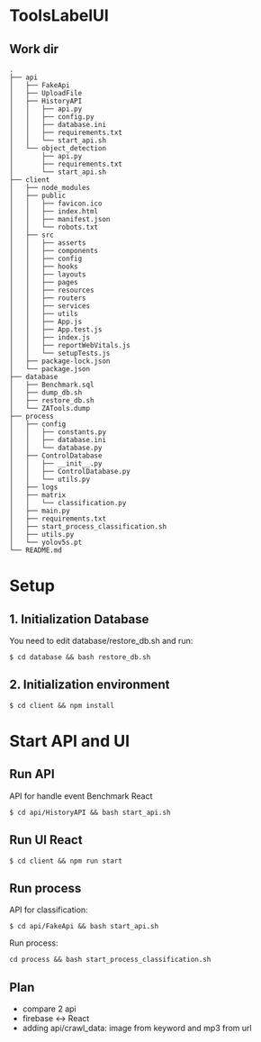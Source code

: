 # ToolsLabelUI

## Work dir

    .
    ├── api
    │   ├── FakeApi
    │   ├── UploadFile
    │   ├── HistoryAPI
    │   │   ├── api.py
    │   │   ├── config.py
    │   │   ├── database.ini
    │   │   ├── requirements.txt
    │   │   └── start_api.sh
    │   └── object_detection
    │       ├── api.py
    │       ├── requirements.txt
    │       └── start_api.sh
    ├── client
    │   ├── node_modules
    │   ├── public
    │   │   ├── favicon.ico
    │   │   ├── index.html
    │   │   ├── manifest.json
    │   │   └── robots.txt
    │   ├── src
    │   │   ├── asserts
    │   │   ├── components
    │   │   ├── config
    │   │   ├── hooks
    │   │   ├── layouts
    │   │   ├── pages
    │   │   ├── resources
    │   │   ├── routers
    │   │   ├── services
    │   │   ├── utils
    │   │   ├── App.js
    │   │   ├── App.test.js
    │   │   ├── index.js
    │   │   ├── reportWebVitals.js
    │   │   └── setupTests.js
    │   ├── package-lock.json
    │   └── package.json
    ├── database
    │   ├── Benchmark.sql
    │   ├── dump_db.sh
    │   ├── restore_db.sh
    │   └── ZATools.dump
    ├── process
    │   ├── config
    │   │   ├── constants.py
    │   │   ├── database.ini
    │   │   └── database.py
    │   ├── ControlDatabase
    │   │   ├── __init__.py
    │   │   ├── ControlDatabase.py
    │   │   └── utils.py
    │   ├── logs
    │   ├── matrix
    │   │   └── classification.py
    │   ├── main.py
    │   ├── requirements.txt
    │   ├── start_process_classification.sh
    │   ├── utils.py
    │   └── yolov5s.pt
    └── README.md

# Setup

## 1. Initialization Database

You need to edit database/restore_db.sh and run:

```
$ cd database && bash restore_db.sh
```

## 2. Initialization environment

```
$ cd client && npm install
```

# Start API and UI

## Run API

API for handle event Benchmark React

```
$ cd api/HistoryAPI && bash start_api.sh
```

## Run UI React

```
$ cd client && npm run start
```

## Run process

API for classification:

```
$ cd api/FakeApi && bash start_api.sh
```

Run process:

```
cd process && bash start_process_classification.sh
```

## Plan

- compare 2 api
- firebase <-> React
- adding api/crawl_data: image from keyword and mp3 from url
